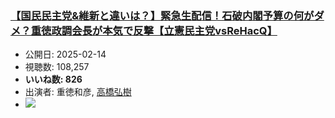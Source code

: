 ### [【国民民主党&維新と違いは？】緊急生配信！石破内閣予算の何がダメ？重徳政調会長が本気で反撃【立憲民主党vsReHacQ】](https://www.youtube.com/watch?v=26pk3dR-ctM)
-   公開日: 2025-02-14
-   視聴数: 108,257
-   **いいね数: 826**
-   出演者: 重徳和彦, [高橋弘樹](/rehacq_fan/people/高橋弘樹 "wikilink")
- [![](https://img.youtube.com/vi/26pk3dR-ctM/hqdefault.jpg)](https://www.youtube.com/watch?v=26pk3dR-ctM)
